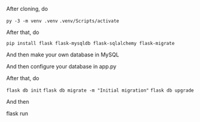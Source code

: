 After cloning, do

`py -3 -m venv .venv`
`.venv/Scripts/activate`

After that, do

`pip install flask flask-mysqldb flask-sqlalchemy flask-migrate`

And then make your own database in MySQL

And then configure your database in app.py

After that, do

`flask db init`
`flask db migrate -m "Initial migration"`
`flask db upgrade`

And then

flask run
